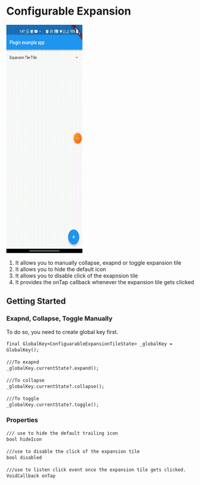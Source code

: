 # Configurable Expansion

<img src="configurable_expansion_tile.gif" width="200" height="600">

1.  It allows you to manually collapse, exapnd or toggle expansion tile
2.  It allows you to hide the default icon
3.  It allows you to disable click of the exapnsion tile
4.  It provides the onTap callback whenever the expansion tile gets clicked

## Getting Started

### Exapnd, Collapse, Toggle Manually
To do so, you need to create global key first.
```
final GlobalKey<ConfiguarableExpansionTileState> _globalKey = GlobalKey();

///To exapnd 
_globalKey.currentState?.expand();

///To collapse
_globalKey.currentState?.collapse();

///To toggle
_globalKey.currentState?.toggle();
```

### Properties
```
/// use to hide the default trailing icon
bool hideIcon

///use to disable the click of the expansion tile
bool disabled

///use to listen click event once the expansion tile gets clicked.
VoidCallback onTap
```



